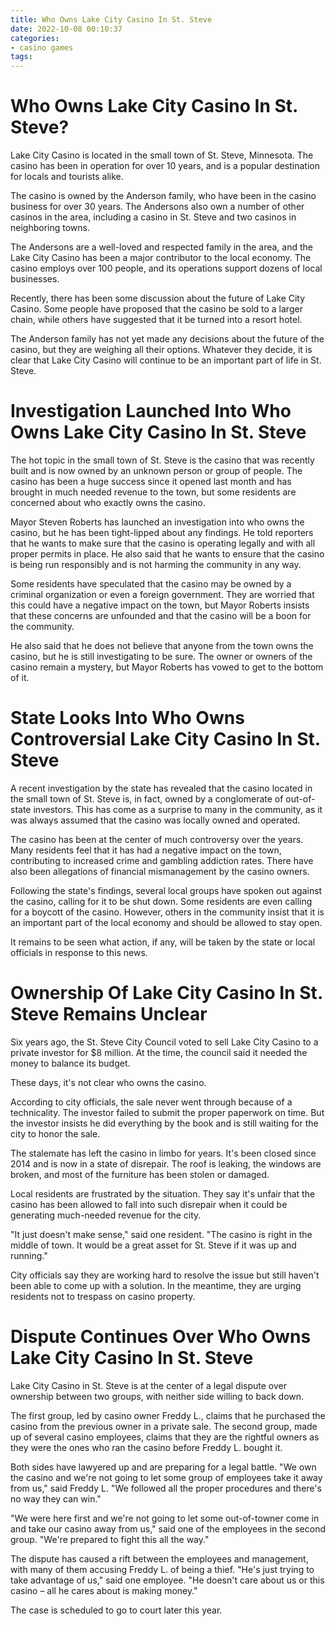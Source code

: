 ```yaml
---
title: Who Owns Lake City Casino In St. Steve
date: 2022-10-08 00:10:37
categories:
- casino games
tags:
---
```



#  Who Owns Lake City Casino In St. Steve?

Lake City Casino is located in the small town of St. Steve, Minnesota. The casino has been in operation for over 10 years, and is a popular destination for locals and tourists alike.

The casino is owned by the Anderson family, who have been in the casino business for over 30 years. The Andersons also own a number of other casinos in the area, including a casino in St. Steve and two casinos in neighboring towns.

The Andersons are a well-loved and respected family in the area, and the Lake City Casino has been a major contributor to the local economy. The casino employs over 100 people, and its operations support dozens of local businesses.

Recently, there has been some discussion about the future of Lake City Casino. Some people have proposed that the casino be sold to a larger chain, while others have suggested that it be turned into a resort hotel.

The Anderson family has not yet made any decisions about the future of the casino, but they are weighing all their options. Whatever they decide, it is clear that Lake City Casino will continue to be an important part of life in St. Steve.

#  Investigation Launched Into Who Owns Lake City Casino In St. Steve 

The hot topic in the small town of St. Steve is the casino that was recently built and is now owned by an unknown person or group of people. The casino has been a huge success since it opened last month and has brought in much needed revenue to the town, but some residents are concerned about who exactly owns the casino.

Mayor Steven Roberts has launched an investigation into who owns the casino, but he has been tight-lipped about any findings. He told reporters that he wants to make sure that the casino is operating legally and with all proper permits in place. He also said that he wants to ensure that the casino is being run responsibly and is not harming the community in any way.

Some residents have speculated that the casino may be owned by a criminal organization or even a foreign government. They are worried that this could have a negative impact on the town, but Mayor Roberts insists that these concerns are unfounded and that the casino will be a boon for the community.

He also said that he does not believe that anyone from the town owns the casino, but he is still investigating to be sure. The owner or owners of the casino remain a mystery, but Mayor Roberts has vowed to get to the bottom of it.

#  State Looks Into Who Owns Controversial Lake City Casino In St. Steve 

A recent investigation by the state has revealed that the casino located in the small town of St. Steve is, in fact, owned by a conglomerate of out-of-state investors. This has come as a surprise to many in the community, as it was always assumed that the casino was locally owned and operated.

The casino has been at the center of much controversy over the years. Many residents feel that it has had a negative impact on the town, contributing to increased crime and gambling addiction rates. There have also been allegations of financial mismanagement by the casino owners.

Following the state's findings, several local groups have spoken out against the casino, calling for it to be shut down. Some residents are even calling for a boycott of the casino. However, others in the community insist that it is an important part of the local economy and should be allowed to stay open.

It remains to be seen what action, if any, will be taken by the state or local officials in response to this news.

#  Ownership Of Lake City Casino In St. Steve Remains Unclear 

Six years ago, the St. Steve City Council voted to sell Lake City Casino to a private investor for $8 million. At the time, the council said it needed the money to balance its budget.

These days, it's not clear who owns the casino.

According to city officials, the sale never went through because of a technicality. The investor failed to submit the proper paperwork on time. But the investor insists he did everything by the book and is still waiting for the city to honor the sale.

The stalemate has left the casino in limbo for years. It's been closed since 2014 and is now in a state of disrepair. The roof is leaking, the windows are broken, and most of the furniture has been stolen or damaged.

Local residents are frustrated by the situation. They say it's unfair that the casino has been allowed to fall into such disrepair when it could be generating much-needed revenue for the city.

"It just doesn't make sense," said one resident. "The casino is right in the middle of town. It would be a great asset for St. Steve if it was up and running."

City officials say they are working hard to resolve the issue but still haven't been able to come up with a solution. In the meantime, they are urging residents not to trespass on casino property.

#  Dispute Continues Over Who Owns Lake City Casino In St. Steve

Lake City Casino in St. Steve is at the center of a legal dispute over ownership between two groups, with neither side willing to back down.

The first group, led by casino owner Freddy L., claims that he purchased the casino from the previous owner in a private sale. The second group, made up of several casino employees, claims that they are the rightful owners as they were the ones who ran the casino before Freddy L. bought it.

Both sides have lawyered up and are preparing for a legal battle. "We own the casino and we're not going to let some group of employees take it away from us," said Freddy L. "We followed all the proper procedures and there's no way they can win."

"We were here first and we're not going to let some out-of-towner come in and take our casino away from us," said one of the employees in the second group. "We're prepared to fight this all the way."

The dispute has caused a rift between the employees and management, with many of them accusing Freddy L. of being a thief. "He's just trying to take advantage of us," said one employee. "He doesn't care about us or this casino – all he cares about is making money."

The case is scheduled to go to court later this year.